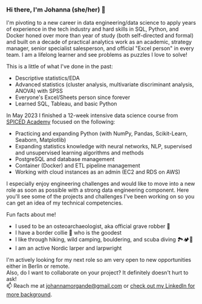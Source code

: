 ### Hi there, I'm Johanna (she/her) 👋

I'm pivoting to a new career in data engineering/data science to apply years of experience in the tech industry and hard skills in SQL, Python, and Docker honed over more than year of study (both self-directed and formal) and built on a decade of practical analytics work as an academic, strategy manager, senior specialist salesperson, and official "Excel person" in every team. I am a lifelong learner and see problems as puzzles I love to solve!

This is a little of what I've done in the past:
- Descriptive statistics/EDA
- Advanced statistics (cluster analysis, multivariate discriminant analysis, ANOVA) with SPSS
- Everyone's Excel/Sheets person since forever
- Learned SQL, Tableau, and basic Python

In May 2023 I finished a 12-week intensive data science course from [SPICED Academy](https://www.spiced-academy.com/en/program/data-science#) focused on the following:
- Practicing and expanding Python (with NumPy, Pandas, Scikit-Learn, Seaborn, Matplotlib)
- Expanding statistics knowledge with neural networks, NLP, supervised and unsupervised learning algorithms and methods
- PostgreSQL and database management
- Container (Docker) and ETL pipeline management
- Working with cloud instances as an admin (EC2 and RDS on AWS)

I especially enjoy engineering challenges and would like to move into a new role as soon as possible with a strong data engineering component. Here you'll see some of the projects and challenges I've been working on so you can get an idea of my technical competencies.

Fun facts about me!
- I used to be an osteoarchaeologist, aka official grave robber 🤠
- I have a border collie 🐶 who is the goodest
- I like through hiking, wild camping, bouldering, and scuba diving 🏞️🏕️🤿
- I am an active Nordic larper and larpwright

I'm actively looking for my next role so am very open to new opportunities either in Berlin or remote.  
Also, do I want to collaborate on your project? It definitely doesn't hurt to ask!  
📫 Reach me at johannamorgande@gmail.com or [check out my LinkedIn for more background](https://www.linkedin.com/in/morganjohanna/).
